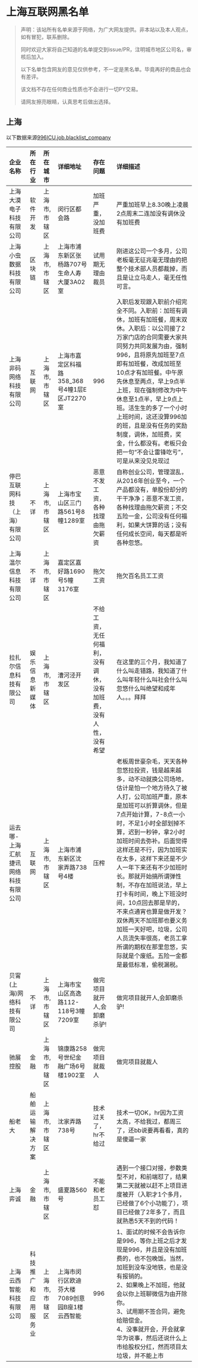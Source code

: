 # 上海互联网黑名单



> 声明：该站所有名单来源于网络，为广大网友提供。非本站以及本人观点，如有冒犯，联系删除。
>
> 同时欢迎大家将自己知道的名单提交到issue/PR，注明城市地区公司名，审核后加入。
>
> 以下名单包含网友的意见仅供参考，不一定是黑名单。毕竟再好的商品也会有差评。
>
> 该文档不存在任何商业性质也不会进行一切PY交易。
>
> 请网友擦亮眼睛，认真思考后做出选择。

## 上海

以下数据来源[996ICU.job.blacklist_company](https://github.com/it-job-blacklist/996ICU.job.blacklist_company)

| 企业名称                            | 所在行业             | 所在城市      | 详细地址                                       | 存在问题                                                     | 详细描述                                                     |
| :---------------------------------- | :------------------- | :------------ | :--------------------------------------------- | :----------------------------------------------------------- | :----------------------------------------------------------- |
| 上海大漠电子科技有限公司            | 软件开发             | 上海市,市辖区 | 闵行区都会路                                   | 加班严重，没加班费                                           | 严重加班早上8.30晚上凌晨2点周末二连加没有调休没有加班费      |
| 上海小虫数据科技有限公司            | 区块链               | 上海市,市辖区 | 上海市浦东新区张杨路707号生命人寿大厦3A02室    | 试用期无理由裁员                                             | 刚进这公司一个多月，公司老板毫无征兆毫无理由的把整个技术部人员都裁掉，而且是让立马走人，毫无任性可言。 |
| 上海非码网络科技有限公司            | 互联网               | 上海市,市辖区 | 上海市嘉定区科福路358_368号4幢1层E区JT2270室   | 996                                                          | 入职后发现跟入职前介绍完全不同。入职前：加班有调休，加班有加班餐，周末双休。入职后：以公司接了2万家门店的合同需要大家共同努力共同发展为由，强制996，且将原先加班至7点即有加班餐，改成加班至10点才有加班餐。中午原先休息至两点，早上9点半上班，现在强制修改为中午休息至1点半，早上9点上班。活生生的多了一个小时上班时间，这还没算996加的班，且是没有任务的奖励制度，调休，加班费，奖金，什么都没有。老板只会把一句“不会让雷锋吃亏”，可是从来没见兑现过 |
| 停巴互联网科技（上海）有限公司      | 不详                 | 上海市,市辖区 | 上海市宝山区三门路561号8幢1289室               | 恶意不发工资，各种找理由拖欠薪资                             | 自称创业公司，管理混乱，从2016年创业至今，一个产品都没有，单股份却分的干干净净；恶意不发工资，各种找理由拖欠薪资；不交五险一金，公司没有任何福利，如果大饼算的话；没有任何成长空间，每天都是听各种忽悠。 |
| 上海温尔信息科技有限公司            | 不详                 | 上海市,市辖区 | 嘉定区嘉好路1690号5幢3176室                    | 拖欠工资                                                     | 拖欠百名员工工资                                             |
| 拉扎尔信息科技有限公司              | 娱乐信息新媒体       | 上海市,市辖区 | 漕河泾开发区                                   | 不给工资，无任何福利，没有调休，没有加班费，没有人性，没有希望 | 在这里的三个月，我知道了什么叫走错路，我知道了什么叫年轻什么叫社会什么叫忽悠什么叫绝望和成年人。。。拜拜 |
| 运去哪-上海汇航捷讯网络科技有限公司 | 互联网               | 上海市,市辖区 | 上海市浦东新区沈家弄路738号4楼                 | 压榨                                                         | 老板周世豪杂毛，天天各种忽悠拉投资，钱是越来越多，动不动就换公司场地，估计是怕一个地方待久了被人打，公司加班严重，原本是加班可以折算调休，但是7点开始计算，7-8点一小时，不足1小时全部划掉不算，迟到一秒钟，拿2小时加班时间去弥补。后面觉得这样还是不行，因为加班实在太多，这样下来还是不少人一年下来还有不少加班时长。那就开始搞所谓弹性制，不存在加班说法，早上打卡有时间，晚上下班没时间，10点回去那是早的，不来点通宵也算是做开发？双休两天不加班那也要义务加班一天好吧，垃圾，公司人员流失率很高，老员工拿所谓的期权在那里忽悠，实际就是个废纸。五险一金都是最低标准，偷税漏税。 |
| 贝甯(上海)网络科技有限公司          | 不详                 | 上海市,市辖区 | 上海市宝山区高逸路112-118号3幢7209室           | 做完项目就开人,会卸磨杀驴!                                   | 做完项目就开人,会卸磨杀驴!                                   |
| 驰展控股                            | 金融                 | 上海市,市辖区 | 锦康路258号世纪金融广场6号楼1902室             | 做完项目就裁人                                               | 做完项目就裁人                                               |
| 船老大                              | 船舶运输解决方案     | 上海市,市辖区 | 沈家弄路738号                                  | 技术过关了，hr不给过                                         | 技术一切OK，hr因为工资太高，不给我过，都周三了，还bb说要再看看，真的是傻逼一家 |
| 上海弈诚                            | 金融                 | 上海市,市辖区 | 盛夏路560号                                    | 不能和老员工怼                                               | 遇到一个接口对接，参数类型不对，和前端怼了，结果第二天就被以赶不上项目进度被开（入职才1个多月，已经做了6个小功能了），项目已经做了2年多了，而且就熟悉5天不到的代码！ |
| 上海云西智能科技有限公司            | 科技推广和应用服务业 | 上海市,市辖区 | 上海市闵行区欧迪芬大楼7089创意园B座1楼云西智能 | 996                                                          | 1、面试的时候不会告诉你是996，等你上班之后才发现是996，并且是没有加班费的，也不包晚饭。当然，加班到没车没地铁，也是没有报销的。<br />2、如果晚上不加班，他就会以你上班聊微信为由开除你。<br />3、试用期不签合同，避免给赔偿金。<br />4、没事就开会，开会就拿华为说事，然后还说什么上市给股权分红，然而项目太垃圾，并不能上市 |
